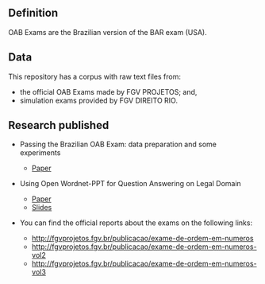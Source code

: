 
## Definition

OAB Exams are the Brazilian version of the BAR exam (USA).

## Data

This repository has a corpus with raw text files from:

+ the official OAB Exams made by FGV PROJETOS; and,
+ simulation exams provided by FGV DIREITO RIO.

## Research published

+ Passing the Brazilian OAB Exam: data preparation and some
  experiments
  
  + [Paper](https://arxiv.org/abs/1712.05128)

+ Using Open Wordnet-PPT for Question Answering on Legal Domain
 
  + [Paper](http://compling.hss.ntu.edu.sg/events/2018-gwc/pdfs/GWC2018_paper_59.pdf)
  + [Slides](http://compling.hss.ntu.edu.sg/events/2018-gwc/presentations/GWC2018_59.pdf)


- You can find the official reports about the exams on the following
links:

  - http://fgvprojetos.fgv.br/publicacao/exame-de-ordem-em-numeros
  - http://fgvprojetos.fgv.br/publicacao/exame-de-ordem-em-numeros-vol2
  - http://fgvprojetos.fgv.br/publicacao/exame-de-ordem-em-numeros-vol3

